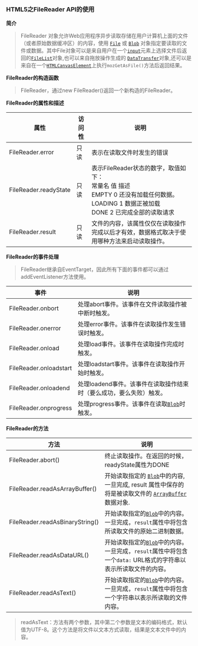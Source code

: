 ### HTML5之FileReader API的使用

**简介**

> FileReader 对象允许Web应用程序异步读取存储在用户计算机上面的文件（或者原始数据缓冲区）的内容，使用 [`File`](https://developer.mozilla.org/zh-CN/docs/Web/API/File) 或 [`Blob`](https://developer.mozilla.org/zh-CN/docs/Web/API/Blob) 对象指定要读取的文件或数据。其中File对象可以是来自用户在一个[`input`](https://developer.mozilla.org/zh-CN/docs/Web/HTML/Element/input)元素上选择文件后返回的[`FileList`](https://developer.mozilla.org/zh-CN/docs/Web/API/FileList)对象,也可以来自拖放操作生成的 [`DataTransfer`](https://developer.mozilla.org/zh-CN/docs/Web/API/DataTransfer)对象,还可以是来自在一个[`HTMLCanvasElement`](https://developer.mozilla.org/zh-CN/docs/Web/API/HTMLCanvasElement)上执行`mozGetAsFile()`方法后返回结果。

**FileReader的构造函数**

> FileReader，通过new FileReader()返回一个新构造的FileReader。

**FileReader的属性和描述**

| 属性                  | 访问性 | 说明                                                         |
| --------------------- | ------ | ------------------------------------------------------------ |
| FileReader.error      | 只读   | 表示在读取文件时发生的错误                                   |
| FileReader.readyState | 只读   | 表示FileReader状态的数字，取值如下：<br />常量名          值                 描述<br />EMPTY          0          还没有加载任何数据。<br />LOADING     1          数据正被加载<br />DONE           2          已完成全部的读取请求 |
| FileReader.result     | 只读   | 文件的内容，该属性仅仅在读取操作完成以后才有效，数据格式取决于使用哪种方法来启动读取操作。 |

**FileReader的事件处理**

> FileReader继承自EventTarget，因此所有下面的事件都可以通过addEventListener方法使用。

| 事件                   | 说明                                                         |
| ---------------------- | ------------------------------------------------------------ |
| FileReader.onbort      | 处理abort事件。该事件在文件读取操作被中断时触发。            |
| FileReader.onerror     | 处理error事件。该事件在读取操作发生错误时触发。              |
| FileReader.onload      | 处理load事件。该事件在读取操作完成时触发。                   |
| FileReader.onloadstart | 处理loadstart事件。该事件在读取操作开始时触发。              |
| FileReader.onloadend   | 处理loadend事件。该事件在读取操作结束时（要么成功，要么失败）触发。 |
| FileReader.onprogress  | 处理progress事件。该事件在读取[`Blob`](https://developer.mozilla.org/zh-CN/docs/Web/API/Blob)时触发。 |

**FileReader的方法**

| 方法                            | 说明                                                         |
| ------------------------------- | ------------------------------------------------------------ |
| FileReader.abort()              | 终止读取操作。在返回的时候，readyState属性为DONE             |
| FileReader.readAsArrayBuffer()  | 开始读取指定的 [`Blob`](https://developer.mozilla.org/zh-CN/docs/Web/API/Blob)中的内容, 一旦完成, result 属性中保存的将是被读取文件的 [`ArrayBuffer`](https://developer.mozilla.org/zh-CN/docs/Web/API/ArrayBuffer) 数据对象. |
| FileReader.readAsBinaryString() | 开始读取指定的[`Blob`](https://developer.mozilla.org/zh-CN/docs/Web/API/Blob)中的内容。一旦完成，`result`属性中将包含所读取文件的原始二进制数据。 |
| FileReader.readAsDataURL()      | 开始读取指定的[`Blob`](https://developer.mozilla.org/zh-CN/docs/Web/API/Blob)中的内容。一旦完成，`result`属性中将包含一个`data:` URL格式的字符串以表示所读取文件的内容。 |
| FileReader.readAsText()         | 开始读取指定的[`Blob`](https://developer.mozilla.org/zh-CN/docs/Web/API/Blob)中的内容。一旦完成，`result`属性中将包含一个字符串以表示所读取的文件内容。 |

> readAsText：方法有两个参数，其中第二个参数是文本的编码格式，默认值为UTF-8。这个方法是将文件以文本方式读取，结果是文本文件中的内容。